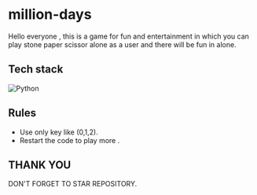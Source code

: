 # million-days
Hello everyone , this is a game for fun and entertainment in which you can play stone paper scissor alone as a user and there will be fun in alone.
## Tech stack
![Python](https://img.shields.io/badge/Python-3776AB?style=for-the-badge&logo=python&logoColor=white)
## Rules
- Use only key like (0,1,2).
- Restart the code to play more .
## THANK YOU
DON'T FORGET TO STAR REPOSITORY.


